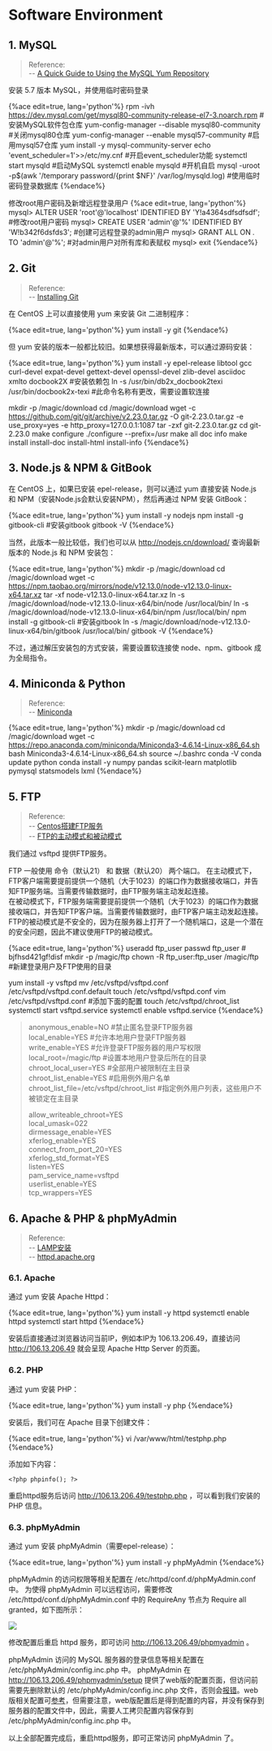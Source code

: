 <!-- toc -->

# Software Environment

## 1. MySQL

> Reference:    
> -- [A Quick Guide to Using the MySQL Yum Repository](https://dev.mysql.com/doc/mysql-yum-repo-quick-guide/en/)

安装 5.7 版本 MySQL，并使用临时密码登录

{%ace edit=true, lang='python'%}
rpm -ivh https://dev.mysql.com/get/mysql80-community-release-el7-3.noarch.rpm #安装MySQL软件包仓库
yum-config-manager --disable mysql80-community #关闭mysql80仓库
yum-config-manager --enable mysql57-community #启用mysql57仓库
yum install -y mysql-community-server
echo 'event_scheduler=1'>>/etc/my.cnf #开启event_scheduler功能
systemctl start mysqld #启动MySQL
systemctl enable mysqld #开机自启
mysql -uroot -p$(awk '/temporary password/{print $NF}' /var/log/mysqld.log) #使用临时密码登录数据库
{%endace%}

修改root用户密码及新增远程登录用户
{%ace edit=true, lang='python'%}
mysql> ALTER USER 'root'@'localhost' IDENTIFIED BY 'Y!a4364sdfsdfsdf'; #修改root用户密码
mysql> CREATE USER 'admin'@'%' IDENTIFIED BY 'W!b342f6dsfds3'; #创建可远程登录的admin用户
mysql> GRANT ALL ON *.* TO 'admin'@'%'; #对admin用户对所有库和表赋权
mysql> exit
{%endace%}

## 2. Git

> Reference:    
> -- [Installing Git](https://git-scm.com/book/zh/v2/%E8%B5%B7%E6%AD%A5-%E5%AE%89%E8%A3%85-Git)

在 CentOS 上可以直接使用 yum 来安装 Git 二进制程序：

{%ace edit=true, lang='python'%}
yum install -y git
{%endace%}

但 yum 安装的版本一般都比较旧。如果想获得最新版本，可以通过源码安装：

{%ace edit=true, lang='python'%}
yum install -y epel-release libtool gcc curl-devel expat-devel gettext-devel openssl-devel zlib-devel asciidoc xmlto docbook2X #安装依赖包
ln -s /usr/bin/db2x_docbook2texi /usr/bin/docbook2x-texi #此命令名称有更改，需要设置软连接

mkdir -p /magic/download
cd /magic/download
wget -c https://github.com/git/git/archive/v2.23.0.tar.gz -O git-2.23.0.tar.gz -e use_proxy=yes -e http_proxy=127.0.0.1:1087
tar -zxf git-2.23.0.tar.gz
cd git-2.23.0
make configure
./configure --prefix=/usr
make all doc info
make install install-doc install-html install-info
{%endace%}

## 3. Node.js & NPM & GitBook

在 CentOS 上，如果已安装 epel-release，则可以通过 yum 直接安装 Node.js 和 NPM（安装Node.js会默认安装NPM），然后再通过 NPM 安装 GitBook：

{%ace edit=true, lang='python'%}
yum install -y nodejs
npm install -g gitbook-cli #安装gitbook
gitbook -V
{%endace%}

当然，此版本一般比较低，我们也可以从 http://nodejs.cn/download/ 查询最新版本的 Node.js 和 NPM 安装包：

{%ace edit=true, lang='python'%}
mkdir -p /magic/download
cd /magic/download
wget -c https://npm.taobao.org/mirrors/node/v12.13.0/node-v12.13.0-linux-x64.tar.xz
tar -xf node-v12.13.0-linux-x64.tar.xz
ln -s /magic/download/node-v12.13.0-linux-x64/bin/node /usr/local/bin/
ln -s /magic/download/node-v12.13.0-linux-x64/bin/npm /usr/local/bin/
npm install -g gitbook-cli #安装gitbook
ln -s /magic/download/node-v12.13.0-linux-x64/bin/gitbook /usr/local/bin/
gitbook -V
{%endace%}

不过，通过解压安装包的方式安装，需要设置软连接使 node、npm、gitbook 成为全局指令。

## 4. Miniconda & Python

> Reference:    
> -- [Miniconda](https://docs.conda.io/en/latest/miniconda.html)

{%ace edit=true, lang='python'%}
mkdir -p /magic/download
cd /magic/download
wget -c https://repo.anaconda.com/miniconda/Miniconda3-4.6.14-Linux-x86_64.sh
bash Miniconda3-4.6.14-Linux-x86_64.sh
source ~/.bashrc
conda -V
conda update python
conda install -y numpy pandas scikit-learn matplotlib pymysql statsmodels lxml
{%endace%}

## 5. FTP

> Reference:    
> -- [Centos搭建FTP服务](https://cloud.baidu.com/doc/BCC/s/ljxlpwkwv/)    
> -- [FTP的主动模式和被动模式](https://cn.bluehost.com/blog/zsk/hosting/6459.html)    

我们通过 vsftpd 提供FTP服务。

FTP 一般使用 命令（默认21） 和 数据（默认20） 两个端口。
在主动模式下，FTP客户端需要提前提供一个随机（大于1023）的端口作为数据接收端口，并告知FTP服务端。当需要传输数据时，由FTP服务端主动发起连接。  
在被动模式下，FTP服务端需要提前提供一个随机（大于1023）的端口作为数据接收端口，并告知FTP客户端。当需要传输数据时，由FTP客户端主动发起连接。  
FTP的被动模式是不安全的，因为在服务器上打开了一个随机端口，这是一个潜在的安全问题，因此不建议使用FTP的被动模式。

{%ace edit=true, lang='python'%}
useradd ftp_user
passwd ftp_user # bjfhsd421gf!disf
mkdir -p /magic/ftp
chown -R ftp_user:ftp_user /magic/ftp #新建登录用户及FTP使用的目录

yum install -y vsftpd
mv /etc/vsftpd/vsftpd.conf /etc/vsftpd/vsftpd.conf.default
touch /etc/vsftpd/vsftpd.conf
vim /etc/vsftpd/vsftpd.conf #添加下面的配置
touch /etc/vsftpd/chroot_list
systemctl start vsftpd.service
systemctl enable vsftpd.service
{%endace%}

> anonymous_enable=NO #禁止匿名登录FTP服务器        
> local_enable=YES #允许本地用户登录FTP服务器    
> write_enable=YES #允许登录FTP服务器的用户写权限    
> local_root=/magic/ftp #设置本地用户登录后所在的目录    
> chroot_local_user=YES #全部用户被限制在主目录    
> chroot_list_enable=YES #启用例外用户名单    
> chroot_list_file=/etc/vsftpd/chroot_list #指定例外用户列表，这些用户不被锁定在主目录    
>
> allow_writeable_chroot=YES    
> local_umask=022    
> dirmessage_enable=YES    
> xferlog_enable=YES    
> connect_from_port_20=YES    
> xferlog_std_format=YES    
> listen=YES    
> pam_service_name=vsftpd    
> userlist_enable=YES    
> tcp_wrappers=YES    

## 6. Apache & PHP & phpMyAdmin

> Reference:     
> -- [LAMP安装](https://linux.cn/article-1567-1.html)    
> -- [httpd.apache.org](http://httpd.apache.org/docs/current/)   

### 6.1. Apache

通过 yum 安装 Apache Httpd：

{%ace edit=true, lang='python'%}
yum install -y httpd
systemctl enable httpd 
systemctl start httpd
{%endace%}

安装后直接通过浏览器访问当前IP，例如本IP为 106.13.206.49，直接访问 http://106.13.206.49 就会呈现 Apache Http Server 的页面。

### 6.2. PHP

通过 yum 安装 PHP：

{%ace edit=true, lang='python'%}
yum install -y php
{%endace%}

安装后，我们可在 Apache 目录下创建文件：

{%ace edit=true, lang='python'%}
vi /var/www/html/testphp.php
{%endace%}

添加如下内容：

    <?php phpinfo(); ?>

重启httpd服务后访问 http://106.13.206.49/testphp.php ，可以看到我们安装的 PHP 信息。

### 6.3. phpMyAdmin

通过 yum 安装 phpMyAdmin（需要epel-release）：

{%ace edit=true, lang='python'%}
yum install -y phpMyAdmin
{%endace%}


phpMyAdmin 的访问权限等相关配置在 /etc/httpd/conf.d/phpMyAdmin.conf 中。 为使得 phpMyAdmin 可以远程访问，需要修改 /etc/httpd/conf.d/phpMyAdmin.conf 中的 RequireAny 节点为 Require all granted，如下图所示：

![](https://tva1.sinaimg.cn/large/006y8mN6gy1g8amgfjgjaj30830em0t8.jpg)

修改配置后重启 httpd 服务，即可访问 http://106.13.206.49/phpmyadmin 。

phpMyAdmin 访问的 MySQL 服务器的登录信息等相关配置在 /etc/phpMyAdmin/config.inc.php 中。 phpMyAdmin 在 http://106.13.206.49/phpmyadmin/setup 提供了web版的配置页面，但访问前需要先删除默认的 /etc/phpMyAdmin/config.inc.php 文件，否则会[报错](https://stackoverflow.com/questions/42014742/logging-into-phpmyadmin-error)。web版相关配置可[参考](https://blog.csdn.net/qq_37608398/article/details/80716458)，但需要注意，web版配置后是得到配置的内容，并没有保存到服务器的配置文件中，因此，需要人工拷贝配置内容保存到 /etc/phpMyAdmin/config.inc.php 中。

以上全部配置完成后，重启httpd服务，即可正常访问 phpMyAdmin 了。







